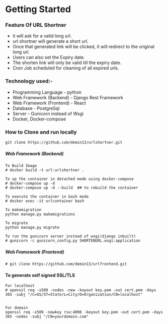 # Getting Started


### Feature Of URL Shortner
* it will ask for a valid long url.
* url shortner will generate a short url.
* Once that generated link will be clicked, it will redirect to the original long url.
* Users can also set the Expiry date.
* The shorten link will only be valid till the expiry date.
* Cron Job scheduled for cleaning of all expired urls.


### Technology used:-
* Programming Language - python
* Web Framework (Backend) - Django Rest Framework
* Web Framework (Frontend) - React
* Database - PostgreSql
* Server - Gunicorn instead of Wsgi
* Docker, Docker-compose


### How to Clone and run locally
    git clone https://github.com/demin13/urlshortner.git

##### Web Framework (Backend)
    To Build Image
    # docker build -t url:urlshortner .

    To up the container in detached mode using docker-compose
    # docker-compose up -d
    # docker-compose up -d --build  ## to rebuild the container

    To execute the container in bash mode
    # docker exec -it urlcontainer bash

    To makemigration
    python manage.py makemigrations

    To migrate
    python manage.py migrate

    To run the gunicorn server instead of wsgi(django inbuilt)
    # gunicorn -c gunicorn_config.py SHORTENURL.wsgi:application


##### Web Framework (Frontend)
    # git clone https://github.com/demin13/urlfrontend.git


#### To generate self signed SSL/TLS

    For localhost
    # openssl req -x509 -nodes -new -keyout key.pem -out cert.pem -days 365 -subj "/C=US/ST=State/L=City/O=Organization/CN=localhost"
    

    For domain
    openssl req -x509 -newkey rsa:4096 -keyout key.pem -out cert.pem -days 365 -nodes -subj "/CN=yourdomain.com"

